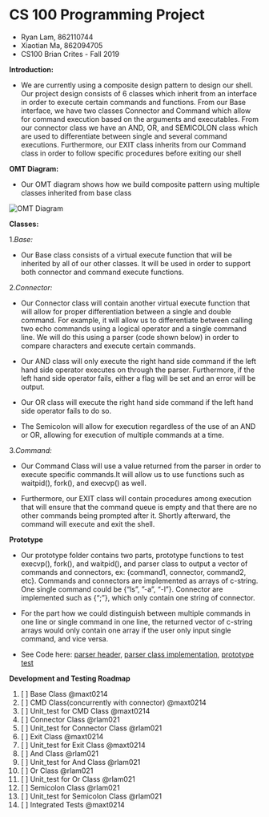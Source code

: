 # CS 100 Programming Project
- Ryan Lam, 862110744	                                                                                            		
- Xiaotian Ma, 862094705                                                            						
- CS100 Brian Crites - Fall 2019

**Introduction:**

  - We are currently using a composite design pattern to design our shell. Our project design consists of 6 classes which inherit from an interface in order to execute certain commands and functions. From our Base interface, we have two classes Connector and Command which allow for command execution based on the arguments and executables. From our connector class we have an AND, OR, and SEMICOLON class which are used to differentiate between single and several command executions. Furthermore, our EXIT class inherits from our Command class in order to follow specific procedures before exiting our shell


**OMT Diagram:**
	
  - Our OMT diagram shows how we build composite pattern using multiple classes inherited from base class

![OMT Diagram](https://github.com/cs100/assignment-a1w_alums/blob/master/Images/Assignment%201%20UML.png?raw=true)

**Classes:**
	
1.*Base:*
  - Our Base class consists of a virtual execute function that will be inherited by all of our other classes. It will be used in order to support both connector and command execute functions. 

2.*Connector:*

  - Our Connector class will contain another virtual execute function that will allow for proper differentiation between a single and double command. For example, it will allow us to differentiate between calling two echo commands using a logical operator and a single command line. We will do this using a parser (code shown below) in order to compare characters and execute certain commands. 

  - Our AND class will only execute the right hand side command if the left hand side operator executes on through the parser. Furthermore, if the left hand side operator fails, either a flag will be set and an error will be output.

  - Our OR class will execute the right hand side command if the left hand side operator fails to do so. 

  - The Semicolon will allow for execution regardless of the use of an AND or OR, allowing for execution of multiple commands at a time. 

3.*Command:*
	
  - Our Command Class will use a value returned from the parser in order to execute specific commands.It will allow us to use functions such as waitpid(), fork(), and execvp() as well. 

  - Furthermore, our EXIT class will contain procedures among execution that will ensure that the command queue is empty and that there are no other commands being prompted after it. Shortly afterward, the command will execute and exit the shell. 

**Prototype**

  - Our prototype folder contains two parts, prototype functions to test execvp(), fork(), and waitpid(), and parser class to output a vector of  commands and connectors, ex: {command1, connector, command2, etc}. Commands and connectors are implemented as arrays of c-string. One single command could be {“ls”, ”-a”, “-l”}. Connector are implemented such as {“;”}, which only contain one string of connector. 

  - For the part how we could distinguish between multiple commands in one line or single command in one line, the returned vector of c-string arrays would only contain one array if the user only input single command, and vice versa. 

  - See Code here: [parser header](prototype/parser.h), [parser class implementation](prototype/parser.cpp), [prototype test](prototype/prototype_tests.cpp)


**Development and Testing Roadmap**

1. [ ] Base Class                                 					@maxt0214
2. [ ] CMD Class(concurrently with connector)						@maxt0214
3. [ ] Unit_test for CMD Class								@maxt0214
4. [ ] Connector Class									@rlam021
5. [ ] Unit_test for Connector Class							@rlam021
6. [ ] Exit Class									@maxt0214
7. [ ] Unit_test for Exit Class								@maxt0214
8. [ ] And Class									@rlam021
9. [ ] Unit_test for And Class								@rlam021
10. [ ] Or Class									@rlam021
11. [ ] Unit_test for Or Class								@rlam021
12. [ ] Semicolon Class									@rlam021
13. [ ] Unit_test for Semicolon Class							@rlam021
14. [ ] Integrated Tests								@maxt0214
	

